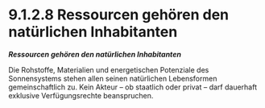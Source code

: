 # 9.1.2.8 Ressourcen gehören den natürlichen Inhabitanten

_**Ressourcen gehören den natürlichen Inhabitanten**_

Die Rohstoffe, Materialien und energetischen Potenziale des Sonnensystems stehen allen seinen natürlichen Lebensformen gemeinschaftlich zu. Kein Akteur – ob staatlich oder privat – darf dauerhaft exklusive Verfügungsrechte beanspruchen.
